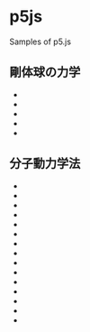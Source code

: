 # p5js
Samples of p5.js

## 剛体球の力学
* [blockbuster]: 壁に衝突する剛体円盤
* [airhockey]: 壁とパドルに衝突する剛体円盤
* [billiard]: 自由衝突する2つの剛体円盤
* [polylliard]: 自由衝突する多数の剛体円盤
* [hardspheres]: 自由衝突する多数の剛体球

## 分子動力学法
* [follow-mouse]: マウスカーソルに固定された質点の運動
* [yoyo]: マウスカーソルにバネでつながれた質点の運動
* [yoyo-friction]: マウスカーソルにバネでつながれた質点の運動 (摩擦あり)
* [yoyo-string]: マウスカーソルにひもでつながれた質点の運動 (摩擦なし)
* [yoyos]: マウスカーソルにバネでつながれた2つの質点の運動 (エネルギーを表示)
* [yoyo-chain]: 質点の数珠つなぎ
* [gravity]: バネ相互作用の代わりに重力でひっぱられるヨーヨー
* [gravity-box]: 飛び去らないように箱を追加
* [antigravity]: 反重力ヨーヨー
* [gravity-3body]: 三体運動 (エネルギーを表示)
* [atomic]: 分子間力
* [atomic-pbc]: 周期境界条件 (エネルギーを表示)
* [atoms]: 多分子のシミュレーション
* [atoms-3d]: 三次元多分子のシミュレーション
* [atoms-md]: Lennard-Jonesの分子動力学シミュレーション
